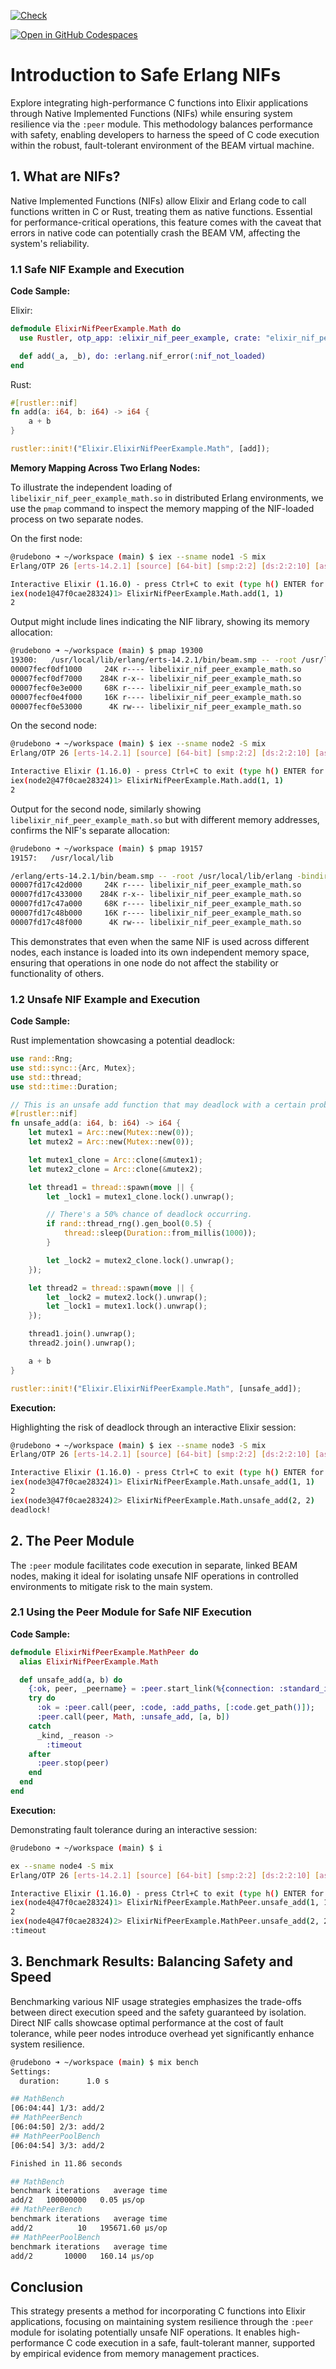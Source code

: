 [![Check](https://github.com/rudebono/elixir-nif-peer-example/actions/workflows/check.yml/badge.svg)](https://github.com/rudebono/elixir-nif-peer-example/actions/workflows/check.yml) 

[![Open in GitHub Codespaces](https://github.com/codespaces/badge.svg)](https://codespaces.new/rudebono/elixir-nif-peer-example)


# Introduction to Safe Erlang NIFs

Explore integrating high-performance C functions into Elixir applications through Native Implemented Functions (NIFs) while ensuring system resilience via the `:peer` module. This methodology balances performance with safety, enabling developers to harness the speed of C code execution within the robust, fault-tolerant environment of the BEAM virtual machine.

## 1. What are NIFs?

Native Implemented Functions (NIFs) allow Elixir and Erlang code to call functions written in C or Rust, treating them as native functions. Essential for performance-critical operations, this feature comes with the caveat that errors in native code can potentially crash the BEAM VM, affecting the system's reliability.

### 1.1 Safe NIF Example and Execution

**Code Sample:**

Elixir:
```elixir
defmodule ElixirNifPeerExample.Math do
  use Rustler, otp_app: :elixir_nif_peer_example, crate: "elixir_nif_peer_example_math"

  def add(_a, _b), do: :erlang.nif_error(:nif_not_loaded)
end
```

Rust:
```rust
#[rustler::nif]
fn add(a: i64, b: i64) -> i64 {
    a + b
}

rustler::init!("Elixir.ElixirNifPeerExample.Math", [add]);
```

**Memory Mapping Across Two Erlang Nodes:**

To illustrate the independent loading of `libelixir_nif_peer_example_math.so` in distributed Erlang environments, we use the `pmap` command to inspect the memory mapping of the NIF-loaded process on two separate nodes.

On the first node:

```sh
@rudebono ➜ ~/workspace (main) $ iex --sname node1 -S mix
Erlang/OTP 26 [erts-14.2.1] [source] [64-bit] [smp:2:2] [ds:2:2:10] [async-threads:1] [jit:ns]

Interactive Elixir (1.16.0) - press Ctrl+C to exit (type h() ENTER for help)
iex(node1@47f0cae28324)1> ElixirNifPeerExample.Math.add(1, 1)
2
```

Output might include lines indicating the NIF library, showing its memory allocation:

```sh
@rudebono ➜ ~/workspace (main) $ pmap 19300
19300:   /usr/local/lib/erlang/erts-14.2.1/bin/beam.smp -- -root /usr/local/lib/erlang -bindir /usr/local/lib/erlang/erts-14.2.1/bin -progname erl -- -home /home/vscode -- -noshell -elixir_root /usr/local/lib/elixir/bin/../lib -pa /usr/local/lib/elixir/bin/../lib/elixir/ebin -s elixir start_iex -elixir ansi_enabled true -user elixir -sname node2 -extra --no-halt +iex -S mix
00007fecf0df1000     24K r---- libelixir_nif_peer_example_math.so
00007fecf0df7000    284K r-x-- libelixir_nif_peer_example_math.so
00007fecf0e3e000     68K r---- libelixir_nif_peer_example_math.so
00007fecf0e4f000     16K r---- libelixir_nif_peer_example_math.so
00007fecf0e53000      4K rw--- libelixir_nif_peer_example_math.so
```

On the second node:

```sh
@rudebono ➜ ~/workspace (main) $ iex --sname node2 -S mix
Erlang/OTP 26 [erts-14.2.1] [source] [64-bit] [smp:2:2] [ds:2:2:10] [async-threads:1] [jit:ns]

Interactive Elixir (1.16.0) - press Ctrl+C to exit (type h() ENTER for help)
iex(node2@47f0cae28324)1> ElixirNifPeerExample.Math.add(1, 1)
2
```

Output for the second node, similarly showing `libelixir_nif_peer_example_math.so` but with different memory addresses, confirms the NIF's separate allocation:

```sh
@rudebono ➜ ~/workspace (main) $ pmap 19157
19157:   /usr/local/lib

/erlang/erts-14.2.1/bin/beam.smp -- -root /usr/local/lib/erlang -bindir /usr/local/lib/erlang/erts-14.2.1/bin -progname erl -- -home /home/vscode -- -noshell -elixir_root /usr/local/lib/elixir/bin/../lib -pa /usr/local/lib/elixir/bin/../lib/elixir/ebin -s elixir start_iex -elixir ansi_enabled true -user elixir -sname node1 -extra --no-halt +iex -S mix
00007fd17c42d000     24K r---- libelixir_nif_peer_example_math.so
00007fd17c433000    284K r-x-- libelixir_nif_peer_example_math.so
00007fd17c47a000     68K r---- libelixir_nif_peer_example_math.so
00007fd17c48b000     16K r---- libelixir_nif_peer_example_math.so
00007fd17c48f000      4K rw--- libelixir_nif_peer_example_math.so
```

This demonstrates that even when the same NIF is used across different nodes, each instance is loaded into its own independent memory space, ensuring that operations in one node do not affect the stability or functionality of others.

### 1.2 Unsafe NIF Example and Execution

**Code Sample:**

Rust implementation showcasing a potential deadlock:

```rust
use rand::Rng;
use std::sync::{Arc, Mutex};
use std::thread;
use std::time::Duration;

// This is an unsafe add function that may deadlock with a certain probability.
#[rustler::nif]
fn unsafe_add(a: i64, b: i64) -> i64 {
    let mutex1 = Arc::new(Mutex::new(0));
    let mutex2 = Arc::new(Mutex::new(0));

    let mutex1_clone = Arc::clone(&mutex1);
    let mutex2_clone = Arc::clone(&mutex2);

    let thread1 = thread::spawn(move || {
        let _lock1 = mutex1_clone.lock().unwrap();

        // There's a 50% chance of deadlock occurring.
        if rand::thread_rng().gen_bool(0.5) {
            thread::sleep(Duration::from_millis(1000));
        }

        let _lock2 = mutex2_clone.lock().unwrap();
    });

    let thread2 = thread::spawn(move || {
        let _lock2 = mutex2.lock().unwrap();
        let _lock1 = mutex1.lock().unwrap();
    });

    thread1.join().unwrap();
    thread2.join().unwrap();

    a + b
}

rustler::init!("Elixir.ElixirNifPeerExample.Math", [unsafe_add]);
```

**Execution:**

Highlighting the risk of deadlock through an interactive Elixir session:

```sh
@rudebono ➜ ~/workspace (main) $ iex --sname node3 -S mix
Erlang/OTP 26 [erts-14.2.1] [source] [64-bit] [smp:2:2] [ds:2:2:10] [async-threads:1] [jit:ns]

Interactive Elixir (1.16.0) - press Ctrl+C to exit (type h() ENTER for help)
iex(node3@47f0cae28324)1> ElixirNifPeerExample.Math.unsafe_add(1, 1)
2
iex(node3@47f0cae28324)2> ElixirNifPeerExample.Math.unsafe_add(2, 2)
deadlock!
```

## 2. The Peer Module

The `:peer` module facilitates code execution in separate, linked BEAM nodes, making it ideal for isolating unsafe NIF operations in controlled environments to mitigate risk to the main system.

### 2.1 Using the Peer Module for Safe NIF Execution

**Code Sample:**

```elixir
defmodule ElixirNifPeerExample.MathPeer do
  alias ElixirNifPeerExample.Math

  def unsafe_add(a, b) do
    {:ok, peer, _peername} = :peer.start_link(%{connection: :standard_io})
    try do
      :ok = :peer.call(peer, :code, :add_paths, [:code.get_path()]);
      :peer.call(peer, Math, :unsafe_add, [a, b])
    catch
      _kind, _reason ->
        :timeout
    after
      :peer.stop(peer)
    end
  end
end
```

**Execution:**

Demonstrating fault tolerance during an interactive session:

```sh
@rudebono ➜ ~/workspace (main) $ i

ex --sname node4 -S mix
Erlang/OTP 26 [erts-14.2.1] [source] [64-bit] [smp:2:2] [ds:2:2:10] [async-threads:1] [jit:ns]

Interactive Elixir (1.16.0) - press Ctrl+C to exit (type h() ENTER for help)
iex(node4@47f0cae28324)1> ElixirNifPeerExample.MathPeer.unsafe_add(1, 1)
2
iex(node4@47f0cae28324)2> ElixirNifPeerExample.MathPeer.unsafe_add(2, 2)
:timeout
```

## 3. Benchmark Results: Balancing Safety and Speed

Benchmarking various NIF usage strategies emphasizes the trade-offs between direct execution speed and the safety guaranteed by isolation. Direct NIF calls showcase optimal performance at the cost of fault tolerance, while peer nodes introduce overhead yet significantly enhance system resilience.

```sh
@rudebono ➜ ~/workspace (main) $ mix bench
Settings:
  duration:      1.0 s

## MathBench
[06:04:44] 1/3: add/2
## MathPeerBench
[06:04:50] 2/3: add/2
## MathPeerPoolBench
[06:04:54] 3/3: add/2

Finished in 11.86 seconds

## MathBench
benchmark iterations   average time 
add/2   100000000   0.05 µs/op
## MathPeerBench
benchmark iterations   average time 
add/2          10   195671.60 µs/op
## MathPeerPoolBench
benchmark iterations   average time 
add/2       10000   160.14 µs/op
```

## Conclusion

This strategy presents a method for incorporating C functions into Elixir applications, focusing on maintaining system resilience through the `:peer` module for isolating potentially unsafe NIF operations. It enables high-performance C code execution in a safe, fault-tolerant manner, supported by empirical evidence from memory management practices.
